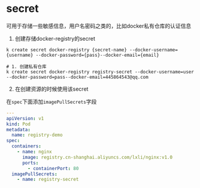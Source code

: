 # secret

可用于存储一些敏感信息，用户名密码之类的，比如docker私有仓库的认证信息


1. 创建存储docker-registry的secret

`k create secret docker-registry {secret-name} --docker-username={username} --docker-password={pass}--docker-email={email}`

```shell
# 1. 创建私有仓库
k create secret docker-registry registry-secret --docker-username=user --docker-password=pass--docker-email=445864543@qq.com
```

2. 在创建资源的时候使用该secret

在`spec`下面添加`imagePullSecrets`字段

```yaml
---
apiVersion: v1
kind: Pod
metadata:
  name: registry-demo
spec:
  containers:
    - name: nginx
      image: registry.cn-shanghai.aliyuncs.com/lxli/nginx:v1.0
      ports:
        - containerPort: 80
  imagePullSecrets:
    - name: registry-secret
```
